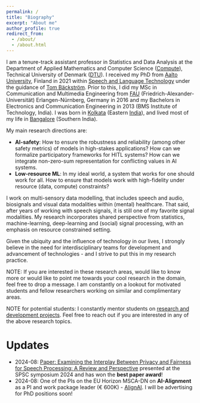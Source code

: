 ```yaml
---
permalink: /
title: "Biography"
excerpt: "About me"
author_profile: true
redirect_from:
  - /about/
  - /about.html
---
```



I am a tenure-track assistant professor in Statistics and Data Analysis at the Department of Applied Mathematics and Computer Science ([Compute](https://www.compute.dtu.dk/)), Technical University of Denmark ([DTU](https://www.dtu.dk/)). I received my PhD from [Aalto University](https://www.aalto.fi/en), Finland in 2021 within [Speech and Language Technology](https://aaltodoc.aalto.fi/items/1abb540f-0c97-4d7f-98b3-e88b15f08539) under the guidance of [Tom Bäckström](https://www.aalto.fi/en/people/tom-backstrom). Prior to this, I did my MSc in Communication and Multimedia Engineering from [FAU](https://www.fau.eu/) (Friedrich-Alexander-Universität) Erlangen-Nürnberg, Germany in 2016 and my Bachelors in Electronics and Communication Engineering in 2013 (BMS Institute of Technology, India). I was born in [Kolkata](https://en.wikipedia.org/wiki/Kolkata) (Eastern [India](https://en.wikipedia.org/wiki/India)), and lived most of my life in [Bangalore](https://en.wikipedia.org/wiki/Bangalore) (Southern India).

My main research directions are:
* **AI-safety**: How to ensure the robustness and reliability (among other safety metrics) of models in high-stakes applications? How can we formalize participatory frameworks for HITL systems? How can we integrate non-zero-sum representation for conflicting values in AI systems.
* **Low-resource ML**: In my ideal world, a system that works for one should work for all. How to ensure that models work with high-fidelity under resource (data, compute) constraints?

I work on multi-sensory data modelling, that includes speech and audio, biosignals and visual data modalities within (mental) healthcare. That said, after years of working with speech signals, it is still one of my favorite signal modalities. My research incorporates shared perspective from statistics, machine-learning, deep-learning and (social) signal processing, with an emphasis on resource constrained setting.
<!--
I am also interested in questions on ‘AI-alignment’ at the intersection of technical and non-technical perspectives. Equity, accessibility are inclusivity are recurrent themes in my research, alongside AI-safety and reliability, providing the foundational grounding and direction to my research.
-->

Given the ubiquity and the influence of technology in our lives, I strongly believe in the need for interdisciplinary teams for development and advancement of technologies - and I strive to put this in my research practice.

NOTE: If you are interested in these research areas, would like to know more or would like to point me towards your cool research in the domain, feel free to drop a message. I am constantly on a lookout for motivated students and fellow researchers working on similar and complimentary areas.

NOTE for potential students: I constantly mentor students on [research and development projects](https://snehadas.github.io/supervision/). Feel free to reach out if you are interested in any of the above research topics.


Updates
======
* 2024-08: [Paper: Examining the Interplay Between Privacy and Fairness for Speech Processing: A Review and Perspective](https://www.isca-archive.org/tmp/archive/spsc_2024/leschanowsky24_spsc.html) presented at the SPSC symposium 2024 and has won the **best paper award**!
* 2024-08: One of the PIs on the EU Horizon MSCA-DN on **AI-Alignment** as a PI and work package leader (€ 600K) - [AlignAI](https://alignai.eu/). I will be advertising for PhD positions soon!
